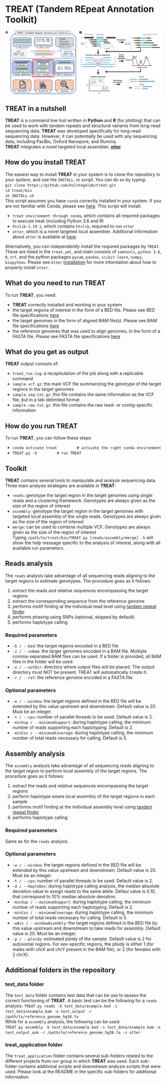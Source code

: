 # TREAT (Tandem REpeat Annotation Toolkit)

![TREAT](/Figure_TREAT_original.png)

## TREAT in a nutshell
**TREAT** is a command line tool written in **Python** and **R** (for plotting) that can be used to work with tandem repeats and structural variants from long-read sequencing data. **TREAT** was developed specifically for long-read sequencing data. However, it can potentially be used with any sequencing data, including PacBio, Oxford Nanopore, and Illumina.  
**TREAT** integrates a novel targeted local assembler, [**otter**](https://github.com/holstegelab/otter)


## How do you install TREAT
The easiest way to install **TREAT** in your system is to clone the repository in your system, and use the `INSTALL.sh` script. You can do so by typing:  
`git clone https://github.com/holstegelab/treat.git`  
`cd treat/bin`  
`sh INSTALL.sh`  
This script assumes you have `conda` correctly installed in your system. If you are not familiar with Conda, please see [here](https://conda.io/projects/conda/en/latest/user-guide/getting-started.html).
This script will install:
- `treat environment through conda`, which contains all required packages to execute treat (including Python 3.6 and R)
- `htslib-1.19.1`, which contains `htslib`, required to run `otter` 
- `otter`, which is a novel targeted local assembler. Additional information about `otter` is available at [here](https://github.com/holstegelab/otter).

Alternatively, you can independently install the required packages by `TREAT`. These are listed in the `treat.yml`, and main consists of `samtools`, `python 3.6`, `R`, `trf`, and the python packages `pysam`, `pandas`, `scikit-learn`, `numpy`, `biopython`. Please see `otter` [installation](https://github.com/holstegelab/otter) for more information about how to properly install `otter`.

## What do you need to run TREAT
To run **TREAT**, you need:
- **TREAT** correctly installed and working in your system
- the target regions of interest in the form of a BED file. Please see BED file specifications [here](https://genome.ucsc.edu/FAQ/FAQformat.html#format1)
- the target genomes in the form of aligned BAM file(s). Please see BAM file specifications [here](https://genome.ucsc.edu/goldenPath/help/bam.html)
- the reference genomes that was used to align genomes, in the form of a FASTA file. Please see FASTA file specifications [here](https://www.ncbi.nlm.nih.gov/genbank/fastaformat/)

## What do you get as output
**TREAT** output consists of:
- `treat_run.log`: a recapitulation of the job along with a replicable command
- `sample.vcf.gz`: the main VCF file summarizing the genotype of the target regions in the target genomes
- `sample.seq.txt.gz`: this file contains the same information as the VCF file, but in a tab-delimited format
- `sample.raw.txt.gz`: this file contains the raw read- or contig-specific information

## How do you run TREAT
To run **TREAT**, you can follow these steps:
- `conda activate treat         # activate the right conda environment`
- `TREAT.py -h         # run TREAT`

## Toolkit
**TREAT** contains several tools to manipulate and analyze sequencing data. Three main analysis strategies are available in **TREAT**:
- `reads`: genotype the target region in the target genomes using single reads and a clustering framework. Genotypes are always given as the size of the region of interest
- `assembly`: genotype the target region in the target genomes with targeted local assembly of the single reads. Genotypes are always given as the size of the region of interest
- `merge`: can be used to combine multiple VCF. Genotypes are always given as the size of the region of interest  
Typing `/path/to/treat/bin/TREAT.py [reads/assembly/merge] -h` will show the help message specific to the analysis of interest, along with all available run parameters.

## Reads analysis
The `reads` analysis take advantage of all sequencing reads aligning to the target regions to estimate genotypes. The procedure goes as it follows:
1. extract the reads and relative sequences encompassing the target regions
2. extract the corresponding sequence from the reference genome
3. performs motif finding at the individual read level using [tandem repeat finder](https://tandem.bu.edu/trf/trf.html)
4. performs phasing using SNPs (optional, skipped by default)
5. performs haplotype calling

### Required parameters
- `-b / --bed`: the target regions encoded in a BED file
- `-i / --inBam`: the targer genomes encoded in a BAM file. Multiple comma-separated BAM files can be used. If a folder is provided, all BAM files in the folder will be used.
- `-o / --outDir`: directory where output files will be placed. The output directory must NOT be present. TREAT will automatically create it.
- `-r / --ref`: the reference genome encoded in a FASTA file.

### Optional parameters
- `-w / --window`: the target regions defined in the BED file will be extended by this value upstream and downstream. Default value is 20. Must be an integer.
- `-t / --cpu`: number of parallel threads to be used. Default value is 2.
- `-minSup / --minimumSupport`: during haplotype calling, the minimum number of reads supporting each haplotyping. Default is 2.
- `-minCov / --minimumCoverage`: during haplotype calling, the minimum number of total reads necessary for calling. Default is 5.

## Assembly analysis
The `assembly` analysis take advantage of all sequencing reads aligning to the target region to perform local assembly of the target regions. The procedure goes as it follows:
1. extract the reads and relative sequences encompassing the target regions
2. perform haplotype aware local assembly of the target regions in each sample
3. performs motif finding at the individual assembly level using [tandem repeat finder](https://tandem.bu.edu/trf/trf.html)
4. performs haplotype calling

### Required parameters
Same as for the `reads` analysis.

### Optional parameters
- `-w / --window`: the target regions defined in the BED file will be extended by this value upstream and downstream. Default value is 20. Must be an integer.
- `-t / --cpu`: number of parallel threads to be used. Default value is 2.
- `-d / --HaploDev`: during haplotype calling analysis, the median absolute deviation value to assign reads to the same allele. Defaul value is 0.10, that correspond to 10% median absolute deviation.
- `-minSup / --minimumSupport`: during haplotype calling, the minimum number of reads supporting each haplotyping. Default is 2.
- `-minCov / --minimumCoverage`: during haplotype calling, the minimum number of total reads necessary for calling. Default is 5.
- `-wAss / --windowAssembly`: the target regions defined in the BED file by this value upstream and downstream to take reads for assembly. Default value is 20. Must be an integer.
- `-p / --ploidy`: estimated ploidy of the sample. Default value is 2 for autosomal regions. For sex-specific regions, the ploidy is either 1 (for males with chrX and chrY present in the BAM file), or 2 (for females with 2 chrX).

## Additional folders in the repository

### test_data folder
The `test_data` folder contains test data that can be use to assess the correct functioning of **TREAT**. A basic test can be the following for a `reads` analysis:
`TREAT.py reads -b test_data/example.bed -i test_data/example.bam -o test_output -r /path/to/reference_genome_hg38.fa`  
While for a `assembly` analysis, the following can be used:  
`TREAT.py assembly -b test_data/example.bed -i test_data/example.bam -o test_output_asm -r /path/to/reference_genome_hg38.fa -s otter`  

### treat_application folder
The `treat_application` folder contains several sub-folders related to the different projects from our group in which **TREAT** was used. Each sub-folder contains additional scripts and downstream analysis scripts that were used. Please look at the README in the specific sub-folders for additional information.